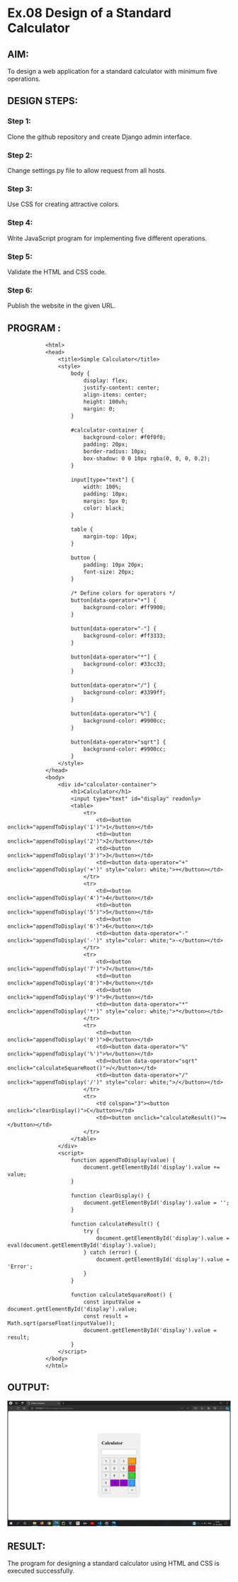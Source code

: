 # Ex.08 Design of a Standard Calculator

## AIM:
To design a web application for a standard calculator with minimum five operations.

## DESIGN STEPS:

### Step 1:
Clone the github repository and create Django admin interface.

### Step 2:
Change settings.py file to allow request from all hosts.

### Step 3:
Use CSS for creating attractive colors.

### Step 4:
Write JavaScript program for implementing five different operations.

### Step 5:
Validate the HTML and CSS code.

### Step 6:
Publish the website in the given URL.

## PROGRAM :
                <html>
                <head>
                    <title>Simple Calculator</title>
                    <style>
                        body {
                            display: flex;
                            justify-content: center;
                            align-items: center;
                            height: 100vh;
                            margin: 0;
                        }
                
                        #calculator-container {
                            background-color: #f0f0f0;
                            padding: 20px;
                            border-radius: 10px;
                            box-shadow: 0 0 10px rgba(0, 0, 0, 0.2);
                        }
                
                        input[type="text"] {
                            width: 100%;
                            padding: 10px;
                            margin: 5px 0;
                            color: black; 
                        }
                
                        table {
                            margin-top: 10px;
                        }
                
                        button {
                            padding: 10px 20px;
                            font-size: 20px;
                        }
                
                        /* Define colors for operators */
                        button[data-operator="+"] {
                            background-color: #ff9900;
                        }
                
                        button[data-operator="-"] {
                            background-color: #ff3333;
                        }
                
                        button[data-operator="*"] {
                            background-color: #33cc33;
                        }
                
                        button[data-operator="/"] {
                            background-color: #3399ff;
                        }
                
                        button[data-operator="%"] {
                            background-color: #9900cc;
                        }
                
                        button[data-operator="sqrt"] {
                            background-color: #9900cc;
                        }
                    </style>
                </head>
                <body>
                    <div id="calculator-container">
                        <h1>Calculator</h1>
                        <input type="text" id="display" readonly>
                        <table>
                            <tr>
                                <td><button onclick="appendToDisplay('1')">1</button></td>
                                <td><button onclick="appendToDisplay('2')">2</button></td>
                                <td><button onclick="appendToDisplay('3')">3</button></td>
                                <td><button data-operator="+" onclick="appendToDisplay('+')" style="color: white;">+</button></td>
                            </tr>
                            <tr>
                                <td><button onclick="appendToDisplay('4')">4</button></td>
                                <td><button onclick="appendToDisplay('5')">5</button></td>
                                <td><button onclick="appendToDisplay('6')">6</button></td>
                                <td><button data-operator="-" onclick="appendToDisplay('-')" style="color: white;">-</button></td>
                            </tr>
                            <tr>
                                <td><button onclick="appendToDisplay('7')">7</button></td>
                                <td><button onclick="appendToDisplay('8')">8</button></td>
                                <td><button onclick="appendToDisplay('9')">9</button></td>
                                <td><button data-operator="*" onclick="appendToDisplay('*')" style="color: white;">*</button></td>
                            </tr>
                            <tr>
                                <td><button onclick="appendToDisplay('0')">0</button></td>
                                <td><button data-operator="%" onclick="appendToDisplay('%')">%</button></td>
                                <td><button data-operator="sqrt" onclick="calculateSquareRoot()">√</button></td>
                                <td><button data-operator="/" onclick="appendToDisplay('/')" style="color: white;">/</button></td>
                            </tr>
                            <tr>
                                <td colspan="3"><button onclick="clearDisplay()">C</button></td>
                                <td><button onclick="calculateResult()">=</button></td>
                            </tr>
                        </table>
                    </div>
                    <script>
                        function appendToDisplay(value) {
                            document.getElementById('display').value += value;
                        }
                
                        function clearDisplay() {
                            document.getElementById('display').value = '';
                        }
                
                        function calculateResult() {
                            try {
                                document.getElementById('display').value = eval(document.getElementById('display').value);
                            } catch (error) {
                                document.getElementById('display').value = 'Error';
                            }
                        }
                
                        function calculateSquareRoot() {
                            const inputValue = document.getElementById('display').value;
                            const result = Math.sqrt(parseFloat(inputValue));
                            document.getElementById('display').value = result;
                        }
                    </script>
                </body>
                </html>


## OUTPUT:
![Alt text](<Screenshot (416).png>)

## RESULT:
The program for designing a standard calculator using HTML and CSS is executed successfully.

